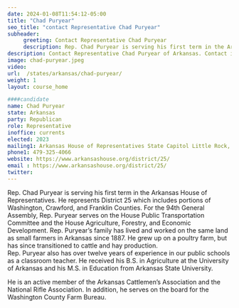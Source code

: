 ```yaml
---
date: 2024-01-08T11:54:12-05:00
title: "Chad Puryear"
seo_title: "contact Representative Chad Puryear"
subheader:
     greeting: Contact Representative Chad Puryear
     description: Rep. Chad Puryear is serving his first term in the Arkansas House of Representatives. He represents District 25 which includes portions of Washington, Crawford, and Franklin Counties.
description: Contact Representative Chad Puryear of Arkansas. Contact information for Chad Puryear includes email address, phone number, and mailing address.
image: chad-puryear.jpeg
video:
url:  /states/arkansas/chad-puryear/
weight: 1
layout: course_home

####candidate
name: Chad Puryear
state: Arkansas
party: Republican
role: Representative
inoffice: currents
elected: 2023
mailing1: Arkansas House of Representatives State Capitol Little Rock, AR 72201
phone1: 479-325-4066
website: https://www.arkansashouse.org/district/25/
email : https://www.arkansashouse.org/district/25/
twitter:
---
```


Rep. Chad Puryear is serving his first term in the Arkansas House of Representatives. He represents District 25 which includes portions of Washington, Crawford, and Franklin Counties.
For the 94th General Assembly, Rep. Puryear serves on the House Public Transportation Committee and the House Agriculture, Forestry, and Economic Development.
Rep. Puryear’s family has lived and worked on the same land as small farmers in Arkansas since 1887.  He grew up on a poultry farm, but has since transitioned to cattle and hay production.  
Rep. Puryear also has over twelve years of experience in our public schools as a classroom teacher.  He received his B.S. in Agriculture at the University of Arkansas and his M.S. in Education from Arkansas State University.

He is an active member of the Arkansas Cattlemen’s Association and the National Rifle Association. In addition, he serves on the board for the Washington County Farm Bureau.
